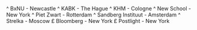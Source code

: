 ^ BxNU - Newcastle
^ KABK - The Hague
^ KHM - Cologne
^ New School - New York
^ Piet Zwart - Rotterdam
^ Sandberg Instituut - Amsterdam
^ Strelka - Moscow
£ Bloomberg - New York
£ Postlight - New York
